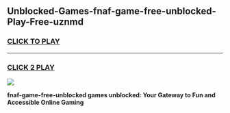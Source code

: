 
## Unblocked-Games-fnaf-game-free-unblocked-Play-Free-uznmd
<h3>
<a href="https://premium76.site?title=fnaf-game-free-unblocked&ref=18A1">CLICK TO PLAY</a></h3>
<hr>

<h3>
<a href="https://premium76.site?title=fnaf-game-free-unblocked&ref=18A1">CLICK 2 PLAY</a>
  
</h3>

<a href="https://premium76.site?title=fnaf-game-free-unblocked&ref=18A1"><img src="https://clearcache.store/games.png"></a>


**fnaf-game-free-unblocked games unblocked: Your Gateway to Fun and Accessible Online Gaming**
